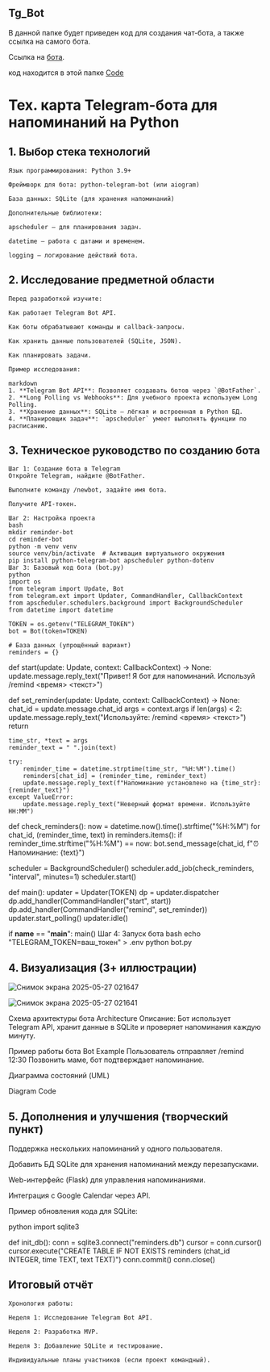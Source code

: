 ## Tg_Bot

В данной папке будет приведен код для создания чат-бота, а также ссылка на самого бота.

Ссылка на [бота](https://web.telegram.org/a/#8134559498).

код находится в этой папке [Code](https://github.com/zero777c/ProjectPractice-Agamir.G-241-339/blob/main/TgBot/Code)

# Тех. карта Telegram-бота для напоминаний на Python
## 1. Выбор стека технологий
    Язык программирования: Python 3.9+
    
    Фреймворк для бота: python-telegram-bot (или aiogram)

    База данных: SQLite (для хранения напоминаний)

    Дополнительные библиотеки:

    apscheduler – для планирования задач.

    datetime – работа с датами и временем.

    logging – логирование действий бота.

 ## 2. Исследование предметной области
    Перед разработкой изучите:

    Как работает Telegram Bot API.

    Как боты обрабатывают команды и callback-запросы.

    Как хранить данные пользователей (SQLite, JSON).

    Как планировать задачи.

    Пример исследования:

    markdown
    1. **Telegram Bot API**: Позволяет создавать ботов через `@BotFather`.
    2. **Long Polling vs Webhooks**: Для учебного проекта используем Long Polling.
    3. **Хранение данных**: SQLite – лёгкая и встроенная в Python БД.
    4. **Планировщик задач**: `apscheduler` умеет выполнять функции по расписанию.
## 3. Техническое руководство по созданию бота
    Шаг 1: Создание бота в Telegram
    Откройте Telegram, найдите @BotFather.

    Выполните команду /newbot, задайте имя бота.

    Получите API-токен.

    Шаг 2: Настройка проекта
    bash
    mkdir reminder-bot
    cd reminder-bot
    python -m venv venv
    source venv/bin/activate  # Активация виртуального окружения
    pip install python-telegram-bot apscheduler python-dotenv
    Шаг 3: Базовый код бота (bot.py)
    python
    import os
    from telegram import Update, Bot
    from telegram.ext import Updater, CommandHandler, CallbackContext
    from apscheduler.schedulers.background import BackgroundScheduler
    from datetime import datetime
    
    TOKEN = os.getenv("TELEGRAM_TOKEN")
    bot = Bot(token=TOKEN)

    # База данных (упрощённый вариант)
    reminders = {}

def start(update: Update, context: CallbackContext) -> None:
    update.message.reply_text("Привет! Я бот для напоминаний. Используй /remind <время> <текст>")

def set_reminder(update: Update, context: CallbackContext) -> None:
    chat_id = update.message.chat_id
    args = context.args
    if len(args) < 2:
        update.message.reply_text("Используйте: /remind <время> <текст>")
        return
    
    time_str, *text = args
    reminder_text = " ".join(text)
    
    try:
        reminder_time = datetime.strptime(time_str, "%H:%M").time()
        reminders[chat_id] = (reminder_time, reminder_text)
        update.message.reply_text(f"Напоминание установлено на {time_str}: {reminder_text}")
    except ValueError:
        update.message.reply_text("Неверный формат времени. Используйте HH:MM")

def check_reminders():
    now = datetime.now().time().strftime("%H:%M")
    for chat_id, (reminder_time, text) in reminders.items():
        if reminder_time.strftime("%H:%M") == now:
            bot.send_message(chat_id, f"⏰ Напоминание: {text}")

scheduler = BackgroundScheduler()
scheduler.add_job(check_reminders, "interval", minutes=1)
scheduler.start()

def main():
    updater = Updater(TOKEN)
    dp = updater.dispatcher
    dp.add_handler(CommandHandler("start", start))
    dp.add_handler(CommandHandler("remind", set_reminder))
    updater.start_polling()
    updater.idle()

if __name__ == "__main__":
    main()
Шаг 4: Запуск бота
bash
echo "TELEGRAM_TOKEN=ваш_токен" > .env
python bot.py
## 4. Визуализация (3+ иллюстрации)
![Снимок экрана 2025-05-27 021647](https://github.com/user-attachments/assets/d6a9ce7c-5b7c-44e8-b326-7a895113b8ba)

![Снимок экрана 2025-05-27 021641](https://github.com/user-attachments/assets/1902b499-b98d-44e4-ab8c-336633917984)

Схема архитектуры бота
Architecture
Описание: Бот использует Telegram API, хранит данные в SQLite и проверяет напоминания каждую минуту.

Пример работы бота
Bot Example
Пользователь отправляет /remind 12:30 Позвонить маме, бот подтверждает напоминание.

Диаграмма состояний (UML)

Diagram
Code
## 5. Дополнения и улучшения (творческий пункт)

Поддержка нескольких напоминаний у одного пользователя.

Добавить БД SQLite для хранения напоминаний между перезапусками.

Web-интерфейс (Flask) для управления напоминаниями.

Интеграция с Google Calendar через API.

Пример обновления кода для SQLite:

python
import sqlite3

def init_db():
    conn = sqlite3.connect("reminders.db")
    cursor = conn.cursor()
    cursor.execute("CREATE TABLE IF NOT EXISTS reminders (chat_id INTEGER, time TEXT, text TEXT)")
    conn.commit()
    conn.close()
## Итоговый отчёт
    Хронология работы:

    Неделя 1: Исследование Telegram Bot API.

    Неделя 2: Разработка MVP.

    Неделя 3: Добавление SQLite и тестирование.

    Индивидуальные планы участников (если проект командный).
